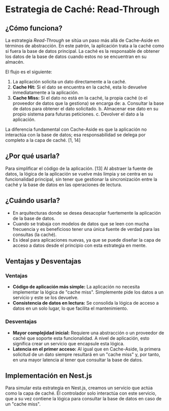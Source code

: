 # Estrategia de Caché: Read-Through

## ¿Cómo funciona?

La estrategia *Read-Through* se sitúa un paso más allá de Cache-Aside en términos de abstracción. En este patrón, la aplicación trata a la caché como si fuera la base de datos principal. La caché es la responsable de obtener los datos de la base de datos cuando estos no se encuentran en su almacén.

El flujo es el siguiente:

1.  La aplicación solicita un dato directamente a la caché.
2.  **Cache Hit:** Si el dato se encuentra en la caché, esta lo devuelve inmediatamente a la aplicación.
3.  **Cache Miss:** Si el dato no está en la caché, la propia caché (o el proveedor de datos que la gestiona) se encarga de:
    a. Consultar la base de datos para obtener el dato solicitado.
    b. Almacenar ese dato en su propio sistema para futuras peticiones.
    c. Devolver el dato a la aplicación.

La diferencia fundamental con Cache-Aside es que la aplicación no interactúa con la base de datos; esa responsabilidad se delega por completo a la capa de caché. [1, 14]

## ¿Por qué usarla?

Para simplificar el código de la aplicación. [13] Al abstraer la fuente de datos, la lógica de la aplicación se vuelve más limpia y se centra en su funcionalidad principal, sin tener que gestionar la sincronización entre la caché y la base de datos en las operaciones de lectura.

## ¿Cuándo usarla?

*   En arquitecturas donde se desea desacoplar fuertemente la aplicación de la base de datos.
*   Cuando se trabaja con modelos de datos que se leen con mucha frecuencia y es beneficioso tener una única fuente de verdad para las consultas (la caché).
*   Es ideal para aplicaciones nuevas, ya que se puede diseñar la capa de acceso a datos desde el principio con esta estrategia en mente.

## Ventajas y Desventajas

### Ventajas

*   **Código de aplicación más simple:** La aplicación no necesita implementar la lógica de "cache miss". Simplemente pide los datos a un servicio y este se los devuelve.
*   **Consistencia de datos en lectura:** Se consolida la lógica de acceso a datos en un solo lugar, lo que facilita el mantenimiento.

### Desventajas

*   **Mayor complejidad inicial:** Requiere una abstracción o un proveedor de caché que soporte esta funcionalidad. A nivel de aplicación, esto significa crear un servicio que encapsule esta lógica.
*   **Latencia en el primer acceso:** Al igual que en Cache-Aside, la primera solicitud de un dato siempre resultará en un "cache miss" y, por tanto, en una mayor latencia al tener que consultar la base de datos.

## Implementación en Nest.js

Para simular esta estrategia en Nest.js, creamos un servicio que actúa como la capa de caché. El controlador solo interactúa con este servicio, que a su vez contiene la lógica para consultar la base de datos en caso de un "cache miss".
